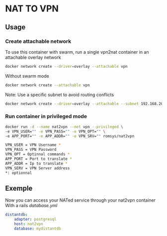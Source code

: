 # NAT TO VPN 

## Usage
### Create attachable network
To use this container with swarm, run a single vpn2nat container in an attachable overlay network
```bash
docker network create --driver=overlay --attachable vpn
```

Without swarm mode  

```bash
docker network create --attachable vpn
```

Note: Use a specific subnet to avoid routing conflicts
```bash
docker network create --driver=overlay --attachable --subnet 192.168.200.0/24 vpn
```

### Run container in privileged mode
```bash
docker run -d --name nat2vpn --net vpn --privileged \
-e VPN_USER="" -e VPN_PASS="" -e VPN_OPT="" \
-e APP_PORT="" -e APP_ADDR="" -e VPN_SRV="" romsys/nat2vpn
```

```bash
VPN_USER = VPN Username *
VPN_PASS = VPN Password
VPN_OPT = Optinnal commands *
APP_PORT = Port to translate *
APP_ADDR = Ip to translate *
VPN_SERV = VPN Server address
*: optionnal
```

## Exemple
Now you can access your NATed service through your nat2vpn container  
With a rails *database.yml*
```yml
distantdb:  
    adapter: postgresql  
    host: nat2vpn  
    database: mydistantdb  
```